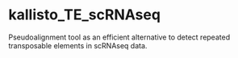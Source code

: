 # kallisto_TE_scRNAseq
Pseudoalignment tool as an efficient alternative to detect repeated transposable elements in scRNAseq data.
